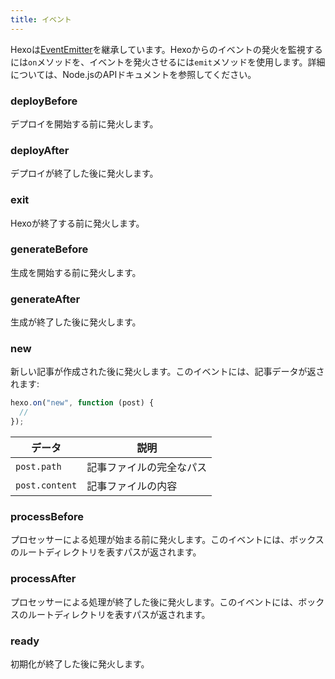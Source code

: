 ```yaml
---
title: イベント
---
```


Hexoは[EventEmitter]を継承しています。Hexoからのイベントの発火を監視するには`on`メソッドを、イベントを発火させるには`emit`メソッドを使用します。詳細については、Node.jsのAPIドキュメントを参照してください。

### deployBefore

デプロイを開始する前に発火します。

### deployAfter

デプロイが終了した後に発火します。

### exit

Hexoが終了する前に発火します。

### generateBefore

生成を開始する前に発火します。

### generateAfter

生成が終了した後に発火します。

### new

新しい記事が作成された後に発火します。このイベントには、記事データが返されます:

```js
hexo.on("new", function (post) {
  //
});
```

| データ         | 説明                     |
| -------------- | ------------------------ |
| `post.path`    | 記事ファイルの完全なパス |
| `post.content` | 記事ファイルの内容       |

### processBefore

プロセッサーによる処理が始まる前に発火します。このイベントには、ボックスのルートディレクトリを表すパスが返されます。

### processAfter

プロセッサーによる処理が終了した後に発火します。このイベントには、ボックスのルートディレクトリを表すパスが返されます。

### ready

初期化が終了した後に発火します。

[EventEmitter]: https://nodejs.org/dist/latest/docs/api/events.html
